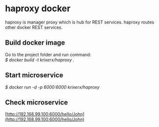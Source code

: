 # haproxy docker
haproxy is manager proxy which is hub for REST services.
haproxy routes other docker REST services.

## Build docker image
Go to the project folder and run command:  
_$ docker build -t krixerx/haproxy ._

## Start microservice
_$ docker run -d -p 6000:6000 krixerx/haproxy_

## Check microservice
[http://192.168.99.100:6000/hello/John](http://192.168.99.100:6000/hello/John)

